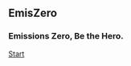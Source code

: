 ## EmisZero

### Emissions Zero, Be the Hero.

<!-- Place this tag where you want the button to render. -->
<a class="github-button" href="https://projectemiszero.github.io/Project-EmisZero/" data-size="large" aria-label="Start">Start</a>
